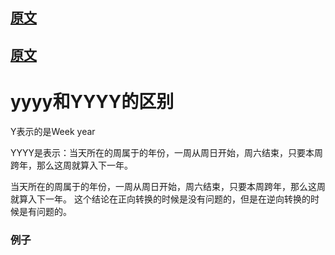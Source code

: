 
## [原文](https://blog.csdn.net/bewilderment/article/details/48391717)


## [原文]()

# yyyy和YYYY的区别


Y表示的是Week year
 
YYYY是表示：当天所在的周属于的年份，一周从周日开始，周六结束，只要本周跨年，那么这周就算入下一年。

当天所在的周属于的年份，一周从周日开始，周六结束，只要本周跨年，那么这周就算入下一年。
这个结论在正向转换的时候是没有问题的，但是在逆向转换的时候是有问题的。

### 例子

 
###   
